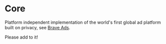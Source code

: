 # Core

Platform independent implementation of the world's first global ad platform built on privacy, see [Brave Ads](https://brave.com/brave-ads-launch/).

Please add to it!
